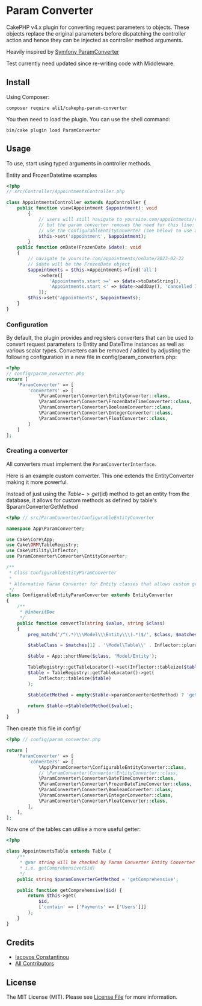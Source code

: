 # Param Converter

CakePHP v4.x plugin for converting request parameters to objects. These objects replace the original parameters before dispatching the controller action and hence they can be injected as controller method arguments.

Heavily inspired by [Symfony ParamConverter](https://symfony.com/doc/current/bundles/SensioFrameworkExtraBundle/annotations/converters.html)

Test currently need updated since re-writing code with Middleware.

## Install

Using Composer:

```
composer require ali1/cakephp-param-converter
```

You then need to load the plugin. You can use the shell command:

```
bin/cake plugin load ParamConverter
```

## Usage

To use, start using typed arguments in controller methods.

Entity and FrozenDatetime examples
``` php
<?php
// src/Controller/AppointmentsController.php

class AppointmentsController extends AppController {
    public function view(Appointment $appointment): void
        {
            // users will still navigate to yoursite.com/appointments/view/65
            // but the param converter removes the need for this line: $appointment = $this->Appointment->get($id);
            // use the ConfigurableEntityConverter (see below) to use a customised getter instead of Table->get
            $this->set('appointment', $appointment);
        }
    public function onDate(FrozenDate $date): void
    {
        // navigate to yoursite.com/appointments/onDate/2023-02-22
        // $date will be the FrozenDate object
        $appointments = $this->Appointments->find('all')
            ->where([
                'Appointments.start >=' => $date->toDateString(),
                'Appointments.start <' => $date->addDay(), 'cancelled IS NULL',
            ]);
        $this->set('appointments', $appointments);
    }
}
```

### Configuration

By default, the plugin provides and registers converters that can be used to convert request parameters to Entity and DateTime instances as well as various scalar types.
Converters can be removed / added by adjusting the following configuration in a new file in config/param_converters.php:

``` php
<?php
// config/param_converter.php
return [
    'ParamConverter' => [
        'converters' => [
            \ParamConverter\Converter\EntityConverter::class,
            \ParamConverter\Converter\FrozenDateTimeConverter::class,
            \ParamConverter\Converter\BooleanConverter::class,
            \ParamConverter\Converter\IntegerConverter::class,
            \ParamConverter\Converter\FloatConverter::class,
        ]
    ]
];
```

### Creating a converter

All converters must implement the `ParamConverterInterface`.

Here is an example custom converter. This one extends the EntityConverter making it more powerful.

Instead of just using the $Table->get($id) method to get an entity from the database, it allows
for custom methods as defined by table's $paramConverterGetMethod

```php
<?php // src/ParamConverter/ConfigurableEntityConverter

namespace App\ParamConverter;

use Cake\Core\App;
use Cake\ORM\TableRegistry;
use Cake\Utility\Inflector;
use ParamConverter\Converter\EntityConverter;

/**
 * Class ConfigurableEntityParamConverter
 *
 * Alternative Param Converter for Entity classes that allows custom get methods
 */
class ConfigurableEntityParamConverter extends EntityConverter
{
    /**
     * @inheritDoc
     */
    public function convertTo(string $value, string $class)
    {
        preg_match('/^(.*)\\\Model\\\Entity\\\(.*)$/', $class, $matches);

        $tableClass = $matches[1] . '\Model\Table\\' . Inflector::pluralize(App::shortName($class, 'Model/Entity')) . 'Table';

        $table = App::shortName($class, 'Model/Entity');

        TableRegistry::getTableLocator()->set(Inflector::tableize($table), new $tableClass());
        $table = TableRegistry::getTableLocator()->get(
            Inflector::tableize($table)
        );

        $tableGetMethod = empty($table->paramConverterGetMethod) ? 'get' : $table->paramConverterGetMethod;

        return $table->$tableGetMethod($value);
    }
}
```

Then create this file in config/

```php
<?php // config/param_converter.php

return [
    'ParamConverter' => [
        'converters' => [
            \App\ParamConverter\ConfigurableEntityConverter::class,
            // \ParamConverter\Converter\EntityConverter::class,
            \ParamConverter\Converter\DateTimeConverter::class,
            \ParamConverter\Converter\FrozenDateTimeConverter::class,
            \ParamConverter\Converter\BooleanConverter::class,
            \ParamConverter\Converter\IntegerConverter::class,
            \ParamConverter\Converter\FloatConverter::class,
        ],
    ],
];

```

Now one of the tables can utilise a more useful getter:

``` php
<?php

class AppointmentsTable extends Table {
    /**
     * @var string will be checked by Param Converter Entity Converter to see which Table method to use
     * i.e. getComprehensive($id)
     */
    public string $paramConverterGetMethod = 'getComprehensive';

    public function getComprehensive($id) {
        return $this->get(
            $id,
            ['contain' => ['Payments' => ['Users']]]
        );
    }
}
```

## Credits

- [Iacovos Constantinou][link-author]
- [All Contributors][link-contributors]

## License

The MIT License (MIT). Please see [License File](LICENSE) for more information.

[link-author]: https://github.com/softius
[link-contributors]: ../../contributors
